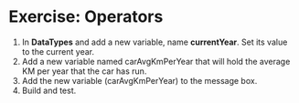 ﻿#	Exercise: Operators 
1.	In **DataTypes** and add a new variable, name **currentYear**. Set its value to the current year.
2.	Add a new variable named carAvgKmPerYear that will hold the average KM per year that the car has run.
3.	Add the new variable (carAvgKmPerYear) to the message box.
4.	Build and test.
